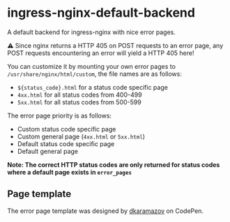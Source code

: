 # ingress-nginx-default-backend

A default backend for ingress-nginx with nice error pages.

:warning: Since nginx returns a HTTP 405 on POST requests to an error page, any POST requests encountering an error will yield a HTTP 405 here!

You can customize it by mounting your own error pages to `/usr/share/nginx/html/custom`, the file names are as follows:

- `${status_code}.html` for a status code specific page
- `4xx.html` for all status codes from 400-499
- `5xx.html` for all status codes from 500-599

The error page priority is as follows:

- Custom status code specific page
- Custom general page (`4xx.html` or `5xx.html`)
- Default status code specific page
- Default general page

**Note: The correct HTTP status codes are only returned for status codes where a default page exists in `error_pages`**

## Page template

The error page template was designed by [dkaramazov](https://codepen.io/dkaramazov) on CodePen.

